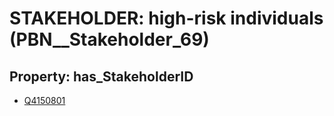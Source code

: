 # STAKEHOLDER: __high-risk individuals__ (PBN__Stakeholder_69)

## Property: has_StakeholderID

* [Q4150801](Q4150801)


